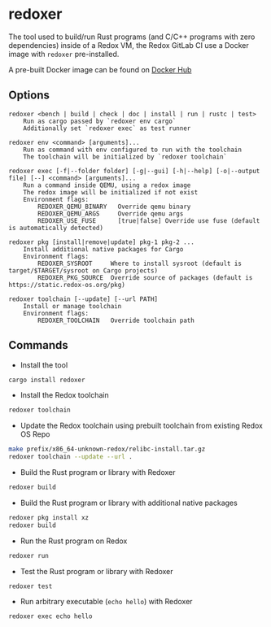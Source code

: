 # redoxer

The tool used to build/run Rust programs (and C/C++ programs with zero dependencies) inside of a Redox VM, the Redox GitLab CI use a Docker image with `redoxer` pre-installed.

A pre-built Docker image can be found on [Docker Hub](https://hub.docker.com/r/redoxos/redoxer)

## Options

```
redoxer <bench | build | check | doc | install | run | rustc | test>
    Run as cargo passed by `redoxer env cargo`
    Additionally set `redoxer exec` as test runner

redoxer env <command> [arguments]...
    Run as command with env configured to run with the toolchain
    The toolchain will be initialized by `redoxer toolchain`

redoxer exec [-f|--folder folder] [-g|--gui] [-h|--help] [-o|--output file] [--] <command> [arguments]...
    Run a command inside QEMU, using a redox image
    The redox image will be initialized if not exist
    Environment flags:
        REDOXER_QEMU_BINARY   Override qemu binary
        REDOXER_QEMU_ARGS     Override qemu args
        REDOXER_USE_FUSE      [true|false] Override use fuse (default is automatically detected)

redoxer pkg [install|remove|update] pkg-1 pkg-2 ...
    Install additional native packages for Cargo
    Environment flags:
        REDOXER_SYSROOT     Where to install sysroot (default is target/$TARGET/sysroot on Cargo projects)
        REDOXER_PKG_SOURCE  Override source of packages (default is https://static.redox-os.org/pkg)

redoxer toolchain [--update] [--url PATH]
    Install or manage toolchain
    Environment flags:
        REDOXER_TOOLCHAIN   Override toolchain path
```

## Commands

- Install the tool

```sh
cargo install redoxer
```

- Install the Redox toolchain

```sh
redoxer toolchain
```

- Update the Redox toolchain using prebuilt toolchain from existing Redox OS Repo

```sh
make prefix/x86_64-unknown-redox/relibc-install.tar.gz
redoxer toolchain --update --url .
```

- Build the Rust program or library with Redoxer

```sh
redoxer build
```

- Build the Rust program or library with additional native packages

```sh
redoxer pkg install xz
redoxer build
```


- Run the Rust program on Redox

```sh
redoxer run
```

- Test the Rust program or library with Redoxer

```sh
redoxer test
```

- Run arbitrary executable (`echo hello`) with Redoxer

```sh
redoxer exec echo hello
```
